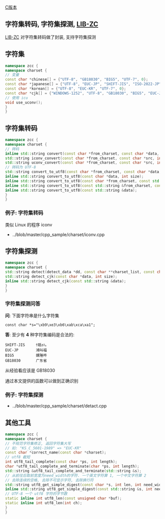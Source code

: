 
[C版本](./charset.md)

## 字符集转码, 字符集探测, [LIB-ZC](./README.md)

[LIB-ZC](./README.md) 对字符集转码做了封装, 支持字符集探测

## 字符集

```c++
namespace zcc {
namespace charset {
// 变量
const char *chinese[] = {"UTF-8", "GB18030", "BIG5", "UTF-7", 0};
const char *japanese[] = {"UTF-8", "EUC-JP", "SHIFT-JIS", "ISO-2022-JP", "UTF-7", 0};
const char *korean[] = {"UTF-8", "EUC-KR", "UTF-7", 0};
const char *cjk[] = {"WINDOWS-1252", "UTF-8", "GB18030", "BIG5", "EUC-JP", "SHIFT-JIS", "ISO-2022-JP", "EUC-KR", "UTF-7", 0};
// 使用 icu
void use_uconv();
}
}
```

## 字符集转码

```c++
namespace zcc {
namespace charset {
// 转码
inline std::string convert(const char *from_charset, const char *data, int size, const char *to_charset, int *invalid_bytes = 0);
std::string iconv_convert(const char *from_charset, const char *src, int src_len, const char *to_charset, int *invalid_bytes = 0);
std::string uconv_convert(const char *from_charset, const char *src, int src_len, const char *to_charset, int *invalid_bytes = 0);
// 转码为 UTF-8
std::string convert_to_utf8(const char *from_charset, const char *data, int size);
inline std::string convert_to_utf8(const char *data, int size);
inline std::string convert_to_utf8(const char *from_charset, const std::string &data);
inline std::string convert_to_utf8(const std::string &from_charset, const std::string &data);
inline std::string convert_to_utf8(const std::string &data);
}
}
```

### 例子: 字符集转码

类似 Linux 的程序 iconv

* ../blob/master/cpp_sample/charset/iconv.cpp


## 字符集探测

```c++
namespace zcc {
namespace charset {
std::string detect(detect_data *dd, const char **charset_list, const char *data, int size);
std::string detect_cjk(const char *data, int size);
inline std::string detect_cjk(const std::string &data);
}
}
```

### 字符集探测问答

**问**: 下面字符串是什么字符集

```
const char *s="\xb9\xe3\xb6\xab\xca\xa1";

```

**答**: 至少有 **4** 种字符集编码是合法的:

```
SHIFT-JIS     ｹ羝ｫﾊ｡
EUC-JP        鴻叫福
BIG5          嫘陲吽
GB18030       广东省
```

从经验看应该是 GB18030

通过本文提供的函数可以做到正确识别

### 例子: 字符集探测

* ../blob/master/cpp_sample/charset/detact.cpp

## 其他工具

```c++
namespace zcc {
namespace charset {
// 不规范字符集修正, 返回字符集大写
// 如: "KS_C_5601-1989" => "EUC-KR"
const char *correct_name(const char *charset);
// utf8 截短
int utf8_tail_complete(const char *ps, int length);
char *utf8_tail_complete_and_terminate(char *ps, int length);
std::string &utf8_tail_complete_and_terminate(std::string &s);
// 从前往后取前宽度为need_width的字符. 一个英文字符算 1, 一个中文字符算 2
// 去除连续的空格, 去除不可显示字符, 去除换行符
std::string utf8_get_simple_digest(const char *s, int len, int need_width);
inline std::string utf8_get_simple_digest(const std::string &s, int need_width);
// UTF-8 一个 utf8 字符的字节数
static inline int utf8_len(const unsigned char *buf);
static inline int utf8_len(int ch);
}
}
```